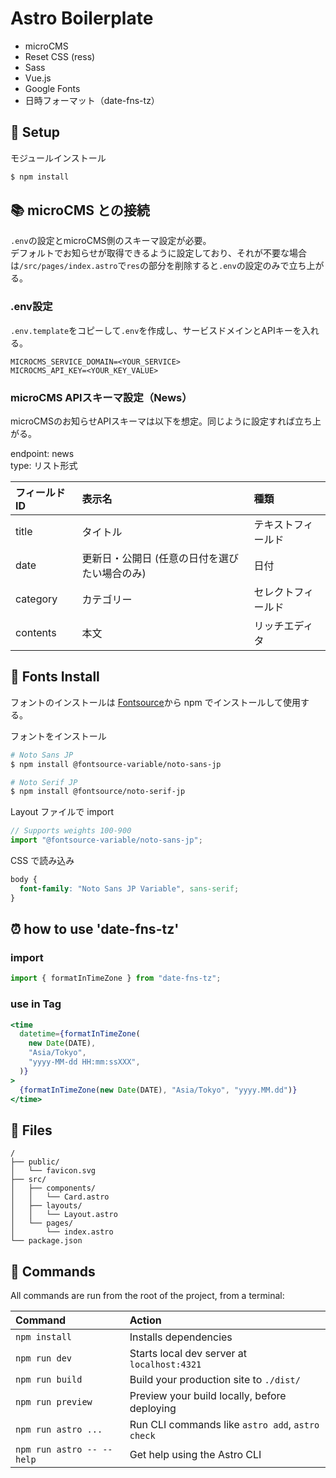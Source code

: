 # Astro Boilerplate

- microCMS
- Reset CSS (ress)
- Sass
- Vue.js
- Google Fonts
- 日時フォーマット（date-fns-tz）

## 🚀 Setup

モジュールインストール

```zsh
$ npm install
```

## 📚 microCMS との接続

`.env`の設定とmicroCMS側のスキーマ設定が必要。  
デフォルトでお知らせが取得できるように設定しており、それが不要な場合は`/src/pages/index.astro`で`res`の部分を削除すると`.env`の設定のみで立ち上がる。

### .env設定

`.env.template`をコピーして`.env`を作成し、サービスドメインとAPIキーを入れる。

```
MICROCMS_SERVICE_DOMAIN=<YOUR_SERVICE>
MICROCMS_API_KEY=<YOUR_KEY_VALUE>
```

### microCMS APIスキーマ設定（News）

microCMSのお知らせAPIスキーマは以下を想定。同じように設定すれば立ち上がる。

endpoint: news  
type: リスト形式

| フィールド ID    | 表示名                                 | 種類           |
| :------------ | :------------------------------------ | :------------ |
| title         | タイトル                                | テキストフィールド |
| date          | 更新日・公開日 (任意の日付を選びたい場合のみ) | 日付           |
| category      | カテゴリー                              | セレクトフィールド  |
| contents      | 本文                                  | リッチエディタ    |

## 🍡 Fonts Install

フォントのインストールは [Fontsource](https://fontsource.org/)から npm でインストールして使用する。

フォントをインストール

```bash
# Noto Sans JP
$ npm install @fontsource-variable/noto-sans-jp

# Noto Serif JP
$ npm install @fontsource/noto-serif-jp
```

Layout ファイルで import

```jsx
// Supports weights 100-900
import "@fontsource-variable/noto-sans-jp";
```

CSS で読み込み

```css
body {
  font-family: "Noto Sans JP Variable", sans-serif;
}
```

## ⏰ how to use 'date-fns-tz'

### import

```js
import { formatInTimeZone } from "date-fns-tz";
```

### use in Tag

```jsx
<time
  datetime={formatInTimeZone(
    new Date(DATE),
    "Asia/Tokyo",
    "yyyy-MM-dd HH:mm:ssXXX",
  )}
>
  {formatInTimeZone(new Date(DATE), "Asia/Tokyo", "yyyy.MM.dd")}
</time>
```

## 🍖 Files

```text
/
├── public/
│   └── favicon.svg
├── src/
│   ├── components/
│   │   └── Card.astro
│   ├── layouts/
│   │   └── Layout.astro
│   └── pages/
│       └── index.astro
└── package.json
```

## 🧞 Commands

All commands are run from the root of the project, from a terminal:

| Command                   | Action                                           |
| :------------------------ | :----------------------------------------------- |
| `npm install`             | Installs dependencies                            |
| `npm run dev`             | Starts local dev server at `localhost:4321`      |
| `npm run build`           | Build your production site to `./dist/`          |
| `npm run preview`         | Preview your build locally, before deploying     |
| `npm run astro ...`       | Run CLI commands like `astro add`, `astro check` |
| `npm run astro -- --help` | Get help using the Astro CLI                     |
